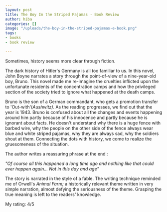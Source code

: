 ```yaml
---
layout: post
title: The Boy In the Striped Pajamas - Book Review
author: hiba
categories: []
image: "/uploads/the-boy-in-the-striped-pajamas-e-book.png"
tags:
- books
- book review

---
```

Sometimes, history seems more clear through fiction.

The dark history of Hitler's Germany is all too familiar to us. In this novel, John Boyne narrates a story through the point-of-view of a nine-year-old boy, Bruno. This novel made me re-imagine the cruelties inflicted upon the unfortunate residents of the concentration camps and how the privileged section of the society tried to ignore what happened at the death camps.

Bruno is the son of a German commandant, who gets a promotion transfer to 'Out-with'(_Aushwitz)_. As the reading progresses, we find out that the year is 1943. Bruno is confused about all the changes and events happening around him partly because of his innocence and partly because he is ignorant about facts. He doesn't understand why there is a huge fence with barbed wire, why the people on the other side of the fence always wear blue and white striped pajamas, why they are always sad, why the soldiers shout at them. Connecting the dots with history, we come to realize the gruesomeness of the situation.

The author writes a reassuring phrase at the end :

_"Of course all this happened a long time ago and nothing like that could ever happen again... Not in this day and age"_

The story is narrated in the style of a fable. The writing technique reminded me of Orwell's _Animal Farm;_ a historically relevant theme written in very simple narration, almost defying the seriousness of the theme. Grasping the true meaning is left to the readers' knowledge.

My rating: 4/5